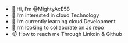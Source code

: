 - 👋 Hi, I’m @MightyAcE58
- 👀 I’m interested in cloud Technology
- 🌱 I’m currently learning cloud Development
- 💞️ I’m looking to collaborate on Js repo
- 📫 How to reach me Through Linkdin & Github

<!---
MightyAcE58/MightyAcE58 is a ✨ special ✨ repository because its `README.md` (this file) appears on your GitHub profile.
You can click the Preview link to take a look at your changes.
--->
